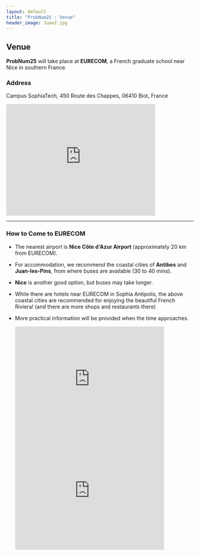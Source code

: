 ```yaml
---
layout: default
title: "ProbNum25 : Venue"
header_image: Juan2.jpg
---
```

## Venue

**ProbNum25** will take place at **EURECOM**, a French graduate school near Nice in southern France. 

### Address
Campus SophiaTech, 450 Route des Chappes, 06410 Biot, France

<iframe src="https://www.google.com/maps/embed?pb=!1m18!1m12!1m3!1d2264.2592851003337!2d7.068550075238041!3d43.61438597110395!2m3!1f0!2f0!3f0!3m2!1i1024!2i768!4f13.1!3m3!1m2!1s0x12cc2bbceb8ef3b9%3A0x22dae297f1be6add!2sEurecom!5e1!3m2!1sen!2sfr!4v1729700049708!5m2!1sen!2sfr" width="400" height="300" style="border:0;" allowfullscreen="" loading="lazy" referrerpolicy="no-referrer-when-downgrade"></iframe>

---

### How to Come to EURECOM

- The nearest airport is **Nice Côte d'Azur Airport** (approximately 20 km from EURECOM).
- For accommodation, we recommend the coastal cities of **Antibes** and **Juan-les-Pins**, from where buses are available (30 to 40 mins).
-  **Nice** is another good option, but buses may take longer.
-  While there are hotels near EURECOM in Sophia Antipolis, the above coastal cities are recommended for enjoying the beautiful French Riviera! (and there are more shops and restaurants there)
- More practical information will be provided when the time approaches.

  <iframe src="https://www.google.com/maps/embed?pb=!1m18!1m12!1m3!1d72494.99709426609!2d7.022442141853816!3d43.58225685915261!2m3!1f0!2f0!3f0!3m2!1i1024!2i768!4f13.1!3m3!1m2!1s0x12cdd5459e5a91a9%3A0x40819a5fd979fb0!2sAntibes!5e1!3m2!1sen!2sfr!4v1729699434306!5m2!1sen!2sfr" width="400" height="300" style="border:0;" allowfullscreen="" loading="lazy" referrerpolicy="no-referrer-when-downgrade"></iframe>

   <iframe src="https://www.google.com/maps/embed?pb=!1m18!1m12!1m3!1d80635.28546958206!2d7.159151599490324!3d43.707696864285836!2m3!1f0!2f0!3f0!3m2!1i1024!2i768!4f13.1!3m3!1m2!1s0x12cdd0106a852d31%3A0x40819a5fd979a70!2sNice!5e1!3m2!1sen!2sfr!4v1729699537165!5m2!1sen!2sfr" width="400" height="300" style="border:0;" allowfullscreen="" loading="lazy" referrerpolicy="no-referrer-when-downgrade"></iframe>

 



 
 
